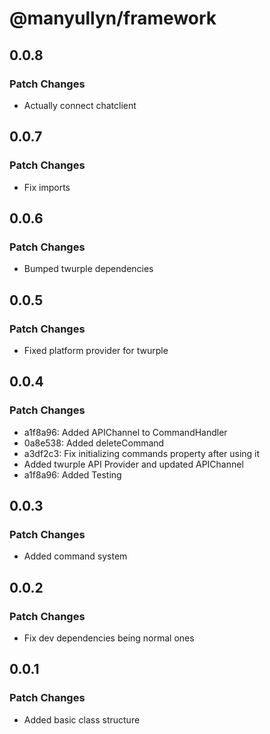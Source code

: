 # @manyullyn/framework

## 0.0.8

### Patch Changes

- Actually connect chatclient

## 0.0.7

### Patch Changes

- Fix imports

## 0.0.6

### Patch Changes

- Bumped twurple dependencies

## 0.0.5

### Patch Changes

- Fixed platform provider for twurple

## 0.0.4

### Patch Changes

- a1f8a96: Added APIChannel to CommandHandler
- 0a8e538: Added deleteCommand
- a3df2c3: Fix initializing commands property after using it
- Added twurple API Provider and updated APIChannel
- a1f8a96: Added Testing

## 0.0.3

### Patch Changes

- Added command system

## 0.0.2

### Patch Changes

- Fix dev dependencies being normal ones

## 0.0.1

### Patch Changes

- Added basic class structure

